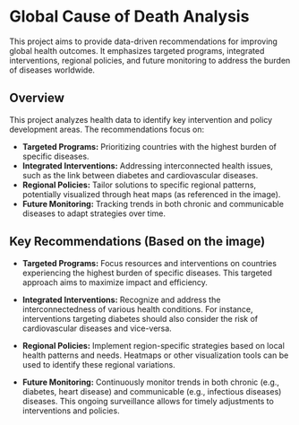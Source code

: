 # Global Cause of Death Analysis

This project aims to provide data-driven recommendations for improving global health outcomes. It emphasizes targeted programs, integrated interventions, regional policies, and future monitoring to address the burden of diseases worldwide.

## **Overview**

This project analyzes health data to identify key intervention and policy development areas. The recommendations focus on:

- **Targeted Programs:** Prioritizing countries with the highest burden of specific diseases.
- **Integrated Interventions:** Addressing interconnected health issues, such as the link between diabetes and cardiovascular diseases.
- **Regional Policies:** Tailor solutions to specific regional patterns, potentially visualized through heat maps (as referenced in the image).
- **Future Monitoring:** Tracking trends in both chronic and communicable diseases to adapt strategies over time.

## **Key Recommendations (Based on the image)**

- **Targeted Programs:** Focus resources and interventions on countries experiencing the highest burden of specific diseases. This targeted approach aims to maximize impact and efficiency.

- **Integrated Interventions:** Recognize and address the interconnectedness of various health conditions. For instance, interventions targeting diabetes should also consider the risk of cardiovascular diseases and vice-versa.

- **Regional Policies:** Implement region-specific strategies based on local health patterns and needs. Heatmaps or other visualization tools can be used to identify these regional variations.

- **Future Monitoring:** Continuously monitor trends in both chronic (e.g., diabetes, heart disease) and communicable (e.g., infectious diseases) diseases. This ongoing surveillance allows for timely adjustments to interventions and policies.
